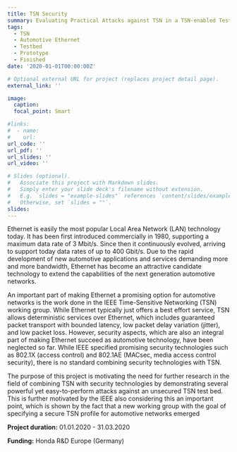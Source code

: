 ```yaml
---
title: TSN Security
summary: Evaluating Practical Attacks against TSN in a TSN-enabled Testbed
tags:
  - TSN
  - Automotive Ethernet
  - Testbed
  - Prototype
  - Finished
date: '2020-01-01T00:00:00Z'

# Optional external URL for project (replaces project detail page).
external_link: ''

image:
  caption: 
  focal_point: Smart

#links:
#  - name: 
#    url: 
url_code: ''
url_pdf: ''
url_slides: ''
url_video: ''

# Slides (optional).
#   Associate this project with Markdown slides.
#   Simply enter your slide deck's filename without extension.
#   E.g. `slides = "example-slides"` references `content/slides/example-slides.md`.
#   Otherwise, set `slides = ""`.
slides: 
---
```


Ethernet is easily the most popular Local Area Network (LAN) technology today.
It has been first introduced commercially in 1980, supporting a maximum data rate of 3 Mbit/s.
Since then it continuously evolved, arriving to support today data rates of up to 400 Gbit/s.
Due to the rapid development of new automotive applications and services demanding more and more bandwidth, Ethernet has become an attractive candidate technology to extend the capabilities of the next generation automotive networks.

An important part of making Ethernet a promising option for automotive networks is the work done in the IEEE Time-Sensitive Networking (TSN) working group. 
While Ethernet typically just offers a best effort service, TSN allows deterministic services over Ethernet, which includes guaranteed packet transport with bounded latency, low packet delay variation (jitter), and low packet loss.
However, security aspects, which are also an integral part of making Ethernet succeed as automotive technology, have been neglected so far.
While IEEE specified promising security technologies such as 802.1X (access control) and 802.1AE (MACsec, media access control security), there is no standard combining security technologies with TSN.

The purpose of this project is motivating the need for further research in the field of combining TSN with security technologies by demonstrating several powerful yet easy-to-perform attacks against an unsecured TSN test bed.
This is further motivated by the IEEE also considering this an important point, which is shown by the fact that a new working group with the goal of specifying a secure TSN profile for automotive networks emerged

<i class="fa-solid fa-calendar-days"></i> **Project duration:** 01.01.2020 - 31.03.2020

<i class="fa-solid fa-money-bill"></i> **Funding:** Honda R&D Europe (Germany)